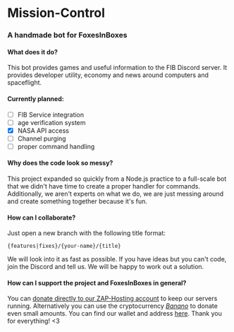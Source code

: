 # Mission-Control
### A handmade bot for FoxesInBoxes
#### What does it do?
This bot provides games and useful information to the FIB Discord server. It provides developer utility, economy and news around computers and spaceflight.

#### Currently planned:
 - [ ] FIB Service integration
 - [ ] age verification system
 - [x] NASA API access
 - [ ] Channel purging
 - [ ] proper command handling

#### Why does the code look so messy?
This project expanded so quickly from a Node.js practice to a full-scale bot that we didn't have time to create a proper handler for commands. Additionally, we aren't experts on what we do, we are just messing around and create something together because it's fun.

#### How can I collaborate?
Just open a new branch with the following title format:

    {features|fixes}/{your-name}/{title}
We  will look into it as fast as possible. If you have ideas but you can't code, join the Discord and tell us. We will be happy to work out a solution.

#### How can I support the project and FoxesInBoxes in general?
You can [donate directly to our ZAP-Hosting account](https://donate.foxesinboxes.org/) to keep our servers running. Alternatively you can use the cryptocurrency *[Banano](https://banano.cc/)* to donate even small amounts. You can find our wallet and address [here](https://creeper.banano.cc/explorer/account/ban_1cmda5noqsftwdne4n75q1s7rabmueidr1e1zz7iub6qdhtakhub66ojbo75/history). Thank you for everything! <3
